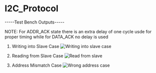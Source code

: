 # I2C_Protocol
-----Test Bench Outputs-----  

NOTE: For ADDR_ACK state there is an extra delay of one cycle usde for proper timing while for DATA_ACK no delay is used

1. Writing into Slave Case
![Writing into slave case](https://github.com/user-attachments/assets/43a991a5-7423-45a9-8e1f-900e4e248482)

2. Reading from Slave Case
![Read from slave](https://github.com/user-attachments/assets/2a828c46-bbd4-4f76-84b8-e5b4c9540e2f)

3. Address Mismatch Case
![Wrong address case](https://github.com/user-attachments/assets/94fc51ca-6962-4cf8-bd87-9387e683d47b)
